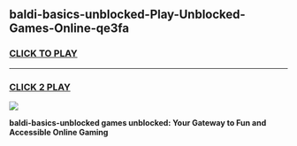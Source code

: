 
## baldi-basics-unblocked-Play-Unblocked-Games-Online-qe3fa
<h3>
<a href="https://premium76.site?title=baldi-basics-unblocked&ref=25A">CLICK TO PLAY</a></h3>
<hr>

<h3>
<a href="https://premium76.site?title=baldi-basics-unblocked&ref=25A">CLICK 2 PLAY</a>
  
</h3>

<a href="https://premium76.site?title=baldi-basics-unblocked&ref=25A"><img src="https://clearcache.store/games.png"></a>


**baldi-basics-unblocked games unblocked: Your Gateway to Fun and Accessible Online Gaming**
